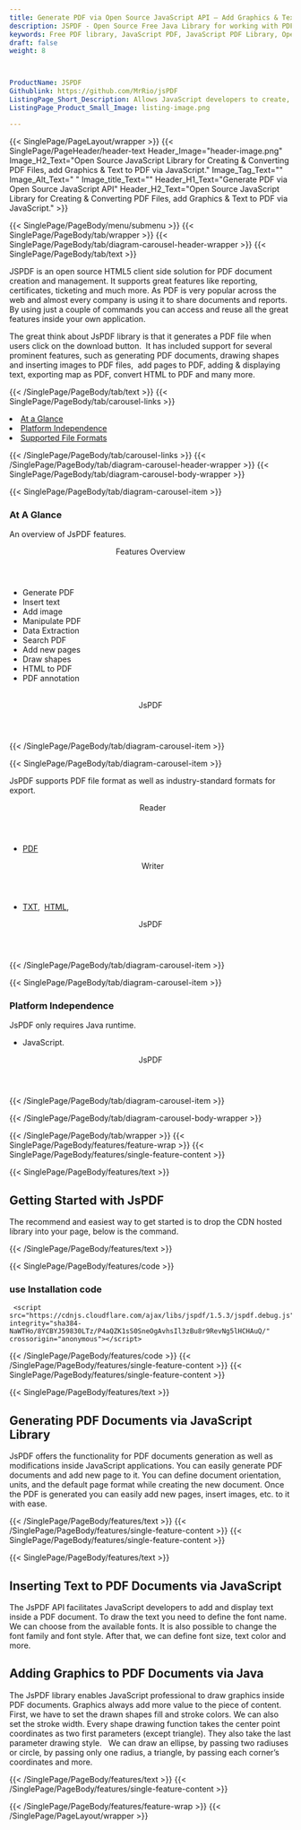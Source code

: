 ```yaml
---
title: Generate PDF via Open Source JavaScript API – Add Graphics & Text to PDF
description: JSPDF - Open Source Free Java Library for working with PDF Files.  Generate, Edit & convert PDF Documents, add Graphics & Text to PDF via Java API.
keywords: Free PDF library, JavaScript PDF, JavaScript PDF Library, Open Source PDF Library, JavaScript PDF programming, JavaScript PDF APIs, JavaScript PDF library, generate PDF Documents, insert graphics to PDF, add text to PDF files, Extract Text from PDF, convert PDF to image
draft: false
weight: 8



ProductName: JSPDF  
Githublink: https://github.com/MrRio/jsPDF
ListingPage_Short_Description: Allows JavaScript developers to create, edit and convert PDFs from their own Java applications. It is a client-side solution for PDF documents management. .
ListingPage_Product_Small_Image: listing-image.png 

---
```


{{< SinglePage/PageLayout/wrapper >}}
{{< SinglePage/PageHeader/header-text
Header_Image="header-image.png"
Image_H2_Text="Open Source JavaScript Library for Creating & Converting PDF Files, add Graphics & Text to PDF via JavaScript."
Image_Tag_Text=""
Image_Alt_Text=" "
Image_title_Text=""
Header_H1_Text="Generate PDF via Open Source JavaScript API"
Header_H2_Text="Open Source JavaScript Library for Creating & Converting PDF Files, add Graphics & Text to PDF via JavaScript." >}}

{{< SinglePage/PageBody/menu/submenu >}}
{{< SinglePage/PageBody/tab/wrapper >}}
{{< SinglePage/PageBody/tab/diagram-carousel-header-wrapper >}}
{{< SinglePage/PageBody/tab/text >}}



<p>JSPDF is an open source HTML5 client side solution for PDF document creation and management. It supports great features like reporting, certificates, ticketing and much more. As PDF is very popular across the web and almost every company is using it to share documents and reports. By using just a couple of commands you can access and reuse all the great features inside your own application. </p>
<p>The great think about JsPDF library is that it generates a PDF file when users click on the download button.  It has included support for several prominent features, such as generating PDF documents, drawing shapes and inserting images to PDF files,  add pages to PDF, adding & displaying text, exporting map as PDF, convert HTML to PDF and many more.</p>

{{< /SinglePage/PageBody/tab/text >}}
{{< SinglePage/PageBody/tab/carousel-links >}}

<li data-target="#diagramcarousel" data-slide-to="0"><a href="#">At a Glance</a></li>
<li data-target="#diagramcarousel" data-slide-to="2"><a href="#">Platform Independence</a></li>
<li data-target="#diagramcarousel" data-slide-to="1"><a class="activetab" href="#">Supported File Formats</a></li>


{{< /SinglePage/PageBody/tab/carousel-links >}}
{{< /SinglePage/PageBody/tab/diagram-carousel-header-wrapper >}}
{{< SinglePage/PageBody/tab/diagram-carousel-body-wrapper >}}

{{< SinglePage/PageBody/tab/diagram-carousel-item >}}
<h3>At A Glance</h3>
<p>An overview of JsPDF features.</p>
<div class="diagram1 d1-poi">
<div class="d1-row">
<div class="d1-col d1-left"><header>Features Overview</header>
<ul>
<li>Generate PDF</li>
<li>Insert text</li>
<li>Add image</li>
<li>Manipulate PDF</li>
<li>Data Extraction</li>
<li>Search PDF</li>
<li>Add new pages</li>
<li>Draw shapes</li>
<li>HTML to PDF</li>
<li>PDF annotation</li>
</ul>
</div>
<!--/left-->
<div class="d1-col d1-right"> </div>
</div>
<div class="d1-logo" style="border: none;"><!--<img src='listing-image.png' alt="Compression APIs for .NET" />--><header>JsPDF</header><footer><small></small></footer></div>
<!--/logo--></div>
<!--/diagram1-->
{{< /SinglePage/PageBody/tab/diagram-carousel-item >}}

{{< SinglePage/PageBody/tab/diagram-carousel-item >}}
<p>JsPDF supports PDF file format as well as industry-standard formats for export.</p>
<div class="diagram1 d2  d1-poi">
<div class="d1-row">
<div class="d1-col d1-left"><header><i class="fa fa-arrows-v "> </i> Reader</header>
<ul>
<li><a href="https://wiki.fileformat.com/view/pdf/">PDF</a></li>
</ul>
</div>
<!--/left-->
<div class="d1-col d1-right"><header><i class="fa  fa-long-arrow-down"> </i> Writer</header>
<ul>
<li><a href="https://wiki.fileformat.com/word-processing/txt/">TXT</a>,  <a href="https://wiki.fileformat.com/web/html/">HTML</a>, </li>
</ul>
</div>
<!--/right--></div>
<!--/row-->
<div class="d1-logo" style="border: none;"><!--<img src='listing-image.png' alt="Compression APIs for .NET" />--><header>JsPDF</header><footer><small></small></footer></div>
<!--/logo--></div>
<!--/diagram2-->
{{< /SinglePage/PageBody/tab/diagram-carousel-item >}}

{{< SinglePage/PageBody/tab/diagram-carousel-item >}}
<h3>Platform Independence</h3>
<p>JsPDF only requires Java runtime.</p>
<div class="diagram1 d1-poi">
<div class="d1-row">
<div class="d1-col d1-right"><!--<header><i class="fa fa-cubes">` </i></header-->
<ul>
<li>JavaScript.</li>
</ul>
</div>
<!--/left
<div class="d1-col d1-right">&nbsp;</div> --> <!--/right--></div>
<!--/row-->
<div class="d1-logo" style="border: none;"><!--<img src='listing-image.png' alt="Compression APIs for .NET" />--><header>JsPDF</header><footer><small></small></footer></div>
<!--/logo--></div>
<!--/diagram2 -->
{{< /SinglePage/PageBody/tab/diagram-carousel-item >}}

{{< /SinglePage/PageBody/tab/diagram-carousel-body-wrapper >}}

{{< /SinglePage/PageBody/tab/wrapper >}}
{{< SinglePage/PageBody/features/feature-wrap >}}
{{< SinglePage/PageBody/features/single-feature-content >}}

{{< SinglePage/PageBody/features/text >}}
<h2 class="h2title">Getting Started with JsPDF</h2>
<p>The recommend and easiest way to get started is to drop the CDN hosted library into your page, below is the command.</p>
{{< /SinglePage/PageBody/features/text >}}

{{< SinglePage/PageBody/features/code >}}
<h3>use Installation code</h3>
<pre><code class="html"> &lt;script src="https://cdnjs.cloudflare.com/ajax/libs/jspdf/1.5.3/jspdf.debug.js" integrity="sha384-NaWTHo/8YCBYJ59830LTz/P4aQZK1sS0SneOgAvhsIl3zBu8r9RevNg5lHCHAuQ/" crossorigin="anonymous"&gt;&lt;/script&gt; </code></pre>

{{< /SinglePage/PageBody/features/code >}}
{{< /SinglePage/PageBody/features/single-feature-content >}}
{{< SinglePage/PageBody/features/single-feature-content >}}

{{< SinglePage/PageBody/features/text >}}
<h2 class="h2title">Generating PDF Documents via JavaScript Library</h2>
<p>JsPDF offers the functionality for PDF documents generation as well as modifications inside JavaScript applications. You can easily generate PDF documents and add new page to it. You can define document orientation, units, and the default page format while creating the new document. Once the PDF is generated you can easily add new pages, insert images, etc. to it with ease.</p>

{{< /SinglePage/PageBody/features/text >}}
{{< /SinglePage/PageBody/features/single-feature-content >}}
{{< SinglePage/PageBody/features/single-feature-content >}}

{{< SinglePage/PageBody/features/text >}}
<h2 class="h2title">Inserting Text to PDF Documents via JavaScript</h2>
<p>The JsPDF API facilitates JavaScript developers to add and display text inside a PDF document. To draw the text you need to define the font name. We can choose from the available fonts. It is also possible to change the font family and font style. After that, we can define font size, text color and more.</p>

<h2 class="h2title">Adding Graphics to PDF Documents via Java</h2>
<p>The JsPDF library enables JavaScript professional to draw graphics inside PDF documents. Graphics always add more value to the piece of content. First, we have to set the drawn shapes fill and stroke colors. We can also set the stroke width. Every shape drawing function takes the center point coordinates as two first parameters (except triangle). They also take the last parameter drawing style.   We can draw an ellipse, by passing two radiuses or circle, by passing only one radius, a triangle, by passing each corner’s coordinates and more.</p>
{{< /SinglePage/PageBody/features/text >}}
{{< /SinglePage/PageBody/features/single-feature-content >}}

{{< /SinglePage/PageBody/features/feature-wrap >}}
{{< /SinglePage/PageLayout/wrapper >}}
